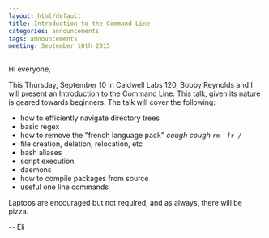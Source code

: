 ```yaml
---
layout: html/default
title: Introduction to the Command Line
categories: announcements
tags: announcements
meeting: September 10th 2015
---
```


Hi everyone,

This Thursday, September 10 in Caldwell Labs 120, Bobby Reynolds and I will present an Introduction to the Command Line. This talk, given its nature is geared towards beginners. The talk will cover the following:

- how to efficiently navigate directory trees
- basic regex
- how to remove the "french language pack" *cough cough* `rm -fr /`
- file creation, deletion, relocation, etc
- bash aliases
- script execution
- daemons
- how to compile packages from source
- useful one line commands

Laptops are encouraged but not required, and as always, there will be pizza.

  -- Eli
